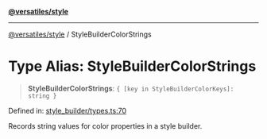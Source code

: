 [**@versatiles/style**](../README.md)

***

[@versatiles/style](../globals.md) / StyleBuilderColorStrings

# Type Alias: StyleBuilderColorStrings

> **StyleBuilderColorStrings**: `{ [key in StyleBuilderColorKeys]: string }`

Defined in: [style\_builder/types.ts:70](https://github.com/versatiles-org/versatiles-style/blob/d8cc33a46b85aeaa89bfc9bbd1ece1792d845335/src/style_builder/types.ts#L70)

Records string values for color properties in a style builder.
